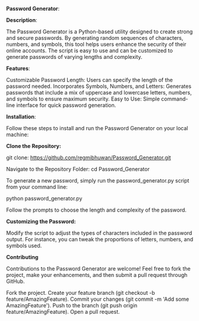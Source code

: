 **Password Generator**:

**Description**:

The Password Generator is a Python-based utility designed to create strong and secure passwords. By generating random sequences of characters, numbers, and symbols, this tool helps users enhance the security of their online accounts. The script is easy to use and can be customized to generate passwords of varying lengths and complexity.

**Features**:

Customizable Password Length: Users can specify the length of the password needed.
Incorporates Symbols, Numbers, and Letters: Generates passwords that include a mix of uppercase and lowercase letters, numbers, and symbols to ensure maximum security.
Easy to Use: Simple command-line interface for quick password generation.

**Installation**:

Follow these steps to install and run the Password Generator on your local machine:

**Clone the Repository:**

git clone: https://github.com/regmibhuwan/Password_Generator.git

Navigate to the Repository Folder:
cd Password_Generator

To generate a new password, simply run the password_generator.py script from your command line:


python password_generator.py

Follow the prompts to choose the length and complexity of the password.

**Customizing the Password:**

Modify the script to adjust the types of characters included in the password output. For instance, you can tweak the proportions of letters, numbers, and symbols used.

**Contributing**

Contributions to the Password Generator are welcome! Feel free to fork the project, make your enhancements, and then submit a pull request through GitHub.

Fork the project.
Create your feature branch (git checkout -b feature/AmazingFeature).
Commit your changes (git commit -m 'Add some AmazingFeature').
Push to the branch (git push origin feature/AmazingFeature).
Open a pull request.
